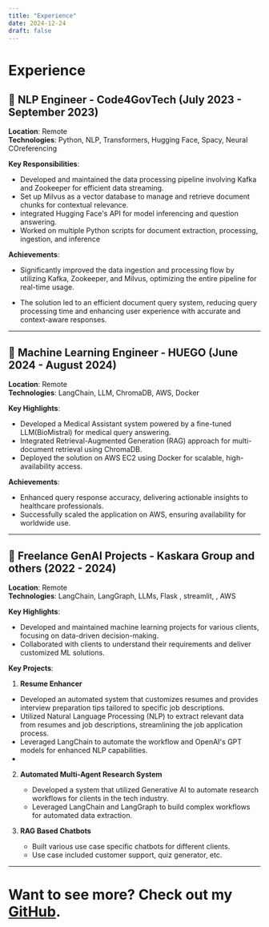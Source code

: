 ```yaml
---
title: "Experience"
date: 2024-12-24
draft: false
---
```

# Experience


## 🏢 NLP Engineer - Code4GovTech (July 2023 - September 2023)

**Location**: Remote  
**Technologies**: Python, NLP, Transformers, Hugging Face, Spacy, Neural COreferencing  

**Key Responsibilities**:  
- Developed and maintained the data processing pipeline involving Kafka and Zookeeper for efficient data streaming.
- Set up Milvus as a vector database to manage and retrieve document chunks for contextual relevance. 
- integrated Hugging Face's API for model inferencing and question answering.
- Worked on multiple Python scripts for document extraction, processing, ingestion, and inference

**Achievements**:  
- Significantly improved the data ingestion and processing flow by utilizing Kafka, Zookeeper, and Milvus, optimizing the entire pipeline for real-time usage.

- The solution led to an efficient document query system, reducing query processing time and enhancing user experience with accurate and context-aware responses.

---


## 🏢 Machine Learning Engineer - HUEGO (June 2024 - August 2024)

**Location**: Remote  
**Technologies**:  LangChain, LLM, ChromaDB, AWS, Docker

**Key Highlights**:  
- Developed a Medical Assistant system powered by a fine-tuned LLM(BioMistral) for medical query answering.  
- Integrated Retrieval-Augmented Generation (RAG) approach for multi-document retrieval using ChromaDB.  
- Deployed the solution on AWS EC2 using Docker for scalable, high-availability access.

**Achievements**:  
- Enhanced query response accuracy, delivering actionable insights to healthcare professionals. 
- Successfully scaled the application on AWS, ensuring availability for worldwide use.

---

## 🏢 Freelance GenAI Projects - Kaskara Group and others (2022 - 2024)

**Location**: Remote  
**Technologies**: LangChain, LangGraph, LLMs, Flask , streamlit, , AWS 

**Key Highlights**:  
- Developed and maintained machine learning projects for various clients, focusing on data-driven decision-making.  
- Collaborated with clients to understand their requirements and deliver customized ML solutions.  

**Key Projects**:  
1. **Resume Enhancer**
  - Developed an automated system that customizes resumes and provides interview preparation tips tailored to specific job descriptions.  
  - Utilized Natural Language Processing (NLP) to extract relevant data from resumes and job descriptions, streamlining the job application process.  
  - Leveraged LangChain to automate the workflow and OpenAI's GPT models for enhanced NLP capabilities.
  - 
2. **Automated Multi-Agent Research System**  
   - Developed a system that utilized Generative AI to automate research workflows for clients in the tech industry.  
   - Leveraged LangChain and LangGraph to build complex workflows for automated data extraction.  

3. **RAG Based Chatbots**  
   - Built various use case specific chatbots for different clients.  
   - Use case included customer support, quiz generator, etc.  


---

# Want to see more? Check out my [GitHub](https://github.com/divyansh-tripathi7).
